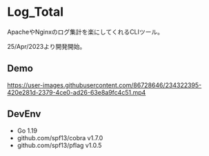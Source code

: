 # Log_Total

ApacheやNginxのログ集計を楽にしてくれるCLIツール。

25/Apr/2023より開発開始。

## Demo

https://user-images.githubusercontent.com/86728646/234322395-420e281d-2379-4ce0-ad26-63e8a9fc4c51.mp4

## DevEnv

- Go 1.19
- github.com/spf13/cobra v1.7.0
- github.com/spf13/pflag v1.0.5
